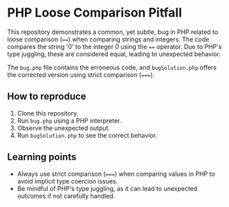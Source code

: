 # PHP Loose Comparison Pitfall

This repository demonstrates a common, yet subtle, bug in PHP related to loose comparison (`==`) when comparing strings and integers. The code compares the string '0' to the integer 0 using the `==` operator.  Due to PHP's type juggling, these are considered equal, leading to unexpected behavior.

The `bug.php` file contains the erroneous code, and `bugSolution.php` offers the corrected version using strict comparison (`===`).

## How to reproduce

1. Clone this repository.
2. Run `bug.php` using a PHP interpreter.
3. Observe the unexpected output.
4. Run `bugSolution.php` to see the correct behavior.

## Learning points

- Always use strict comparison (`===`) when comparing values in PHP to avoid implicit type coercion issues.
- Be mindful of PHP's type juggling, as it can lead to unexpected outcomes if not carefully handled.